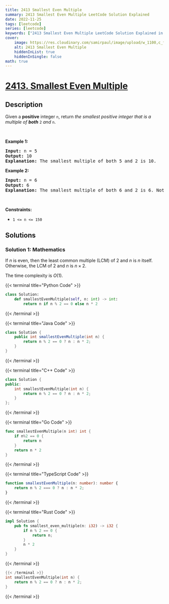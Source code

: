 ```yaml
---
title: 2413 Smallest Even Multiple
summary: 2413 Smallest Even Multiple LeetCode Solution Explained
date: 2022-11-25
tags: [leetcode]
series: [leetcode]
keywords: ["2413 Smallest Even Multiple LeetCode Solution Explained in all languages", "2413 Smallest Even Multiple", "LeetCode", "leetcode solution in Python3 C++ Java Go PHP Ruby Swift TypeScript Rust C# JavaScript C", "GeeksforGeeks", "InterviewBit", "Coding Ninjas", "HackerRank", "HackerEarth", "CodeChef", "TopCoder", "AlgoExpert", "freeCodeCamp", "Codeforces", "GitHub", "AtCoder", "Samir Paul"]
cover:
    image: https://res.cloudinary.com/samirpaul/image/upload/w_1100,c_fit,co_rgb:FFFFFF,l_text:Arial_75_bold:2413 Smallest Even Multiple - Solution Explained/problem-solving.webp
    alt: 2413 Smallest Even Multiple
    hiddenInList: true
    hiddenInSingle: false
math: true
---
```



# [2413. Smallest Even Multiple](https://leetcode.com/problems/smallest-even-multiple)


## Description

Given a <strong>positive</strong> integer <code>n</code>, return <em>the smallest positive integer that is a multiple of <strong>both</strong> </em><code>2</code><em> and </em><code>n</code>.

<p>&nbsp;</p>
<p><strong class="example">Example 1:</strong></p>

<pre>
<strong>Input:</strong> n = 5
<strong>Output:</strong> 10
<strong>Explanation:</strong> The smallest multiple of both 5 and 2 is 10.
</pre>

<p><strong class="example">Example 2:</strong></p>

<pre>
<strong>Input:</strong> n = 6
<strong>Output:</strong> 6
<strong>Explanation:</strong> The smallest multiple of both 6 and 2 is 6. Note that a number is a multiple of itself.
</pre>

<p>&nbsp;</p>
<p><strong>Constraints:</strong></p>

<ul>
	<li><code>1 &lt;= n &lt;= 150</code></li>
</ul>

## Solutions

### Solution 1: Mathematics

If $n$ is even, then the least common multiple (LCM) of $2$ and $n$ is $n$ itself. Otherwise, the LCM of $2$ and $n$ is $n \times 2$.

The time complexity is $O(1)$.

<!-- tabs:start -->

{{< terminal title="Python Code" >}}
```python
class Solution:
    def smallestEvenMultiple(self, n: int) -> int:
        return n if n % 2 == 0 else n * 2
```
{{< /terminal >}}

{{< terminal title="Java Code" >}}
```java
class Solution {
    public int smallestEvenMultiple(int n) {
        return n % 2 == 0 ? n : n * 2;
    }
}
```
{{< /terminal >}}

{{< terminal title="C++ Code" >}}
```cpp
class Solution {
public:
    int smallestEvenMultiple(int n) {
        return n % 2 == 0 ? n : n * 2;
    }
};
```
{{< /terminal >}}

{{< terminal title="Go Code" >}}
```go
func smallestEvenMultiple(n int) int {
	if n%2 == 0 {
		return n
	}
	return n * 2
}
```
{{< /terminal >}}

{{< terminal title="TypeScript Code" >}}
```ts
function smallestEvenMultiple(n: number): number {
    return n % 2 === 0 ? n : n * 2;
}
```
{{< /terminal >}}

{{< terminal title="Rust Code" >}}
```rust
impl Solution {
    pub fn smallest_even_multiple(n: i32) -> i32 {
        if n % 2 == 0 {
            return n;
        }
        n * 2
    }
}
```
{{< /terminal >}}

```c
{{< /terminal >}}
int smallestEvenMultiple(int n) {
    return n % 2 == 0 ? n : n * 2;
}
```
{{< /terminal >}}

<!-- tabs:end -->

<!-- end -->
